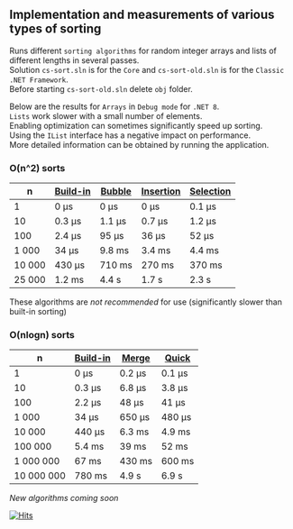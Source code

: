 ## Implementation and measurements of various types of sorting

Runs different `sorting algorithms` for random integer arrays and lists of different lengths in several passes.  
Solution `cs-sort.sln` is for the `Core` and `cs-sort-old.sln` is for the `Classic` `.NET Framework`.  
Before starting `cs-sort-old.sln` delete `obj` folder.  

Below are the results for `Arrays` in `Debug mode` for `.NET 8`.  
`Lists` work slower with a small number of elements.  
Enabling optimization can sometimes significantly speed up sorting.  
Using the `IList` interface has a negative impact on performance.  
More detailed information can be obtained by running the application.

### O(n^2) sorts

| n       | [Build-in][1] | [Bubble][2] | [Insertion][3] | [Selection][4] |
| ------- | -------- | ------ | --------- | --------- |
| 1       | 0 μs     | 0 μs   | 0 μs      | 0.1 μs    |
| 10      | 0.3 μs   | 1.1 μs | 0.7 μs    | 1.2 μs    |
| 100     | 2.4 μs   | 95 μs  | 36 μs     | 52 μs     |
| 1 000   | 34 μs    | 9.8 ms | 3.4 ms    | 4.4 ms    |
| 10 000  | 430 μs   | 710 ms | 270 ms    | 370 ms    |
| 25 000  | 1.2 ms   | 4.4 s  | 1.7 s     | 2.3 s     |

These algorithms are *not recommended* for use (significantly slower than built-in sorting)

### O(nlogn) sorts

| n          | [Build-in][1] | [Merge][5] | [Quick][6] |
| ---------- | ------ | ------ | ------ |
| 1          | 0 μs   | 0.2 μs | 0.1 μs |
| 10         | 0.3 μs | 6.8 μs | 3.8 μs |
| 100        | 2.2 μs | 48 μs  | 41 μs  |
| 1 000      | 34 μs  | 650 μs | 480 μs |
| 10 000     | 440 μs | 6.3 ms | 4.9 ms |
| 100 000    | 5.4 ms | 39 ms  | 52 ms  |
| 1 000 000  | 67 ms  | 430 ms | 600 ms |
| 10 000 000 | 780 ms | 4.9 s  | 6.9 s  |

*New algorithms coming soon*

[1]: https://learn.microsoft.com/en-us/dotnet/api/system.array.sort?view=net-8.0#system-array-sort
[2]: n2/BubbleSort.cs
[3]: n2/InsertionSort.cs
[4]: n2/SelectionSort.cs
[5]: nlogn/MergeSort.cs
[6]: nlogn/QuickSort.cs

[![Hits](https://hits.seeyoufarm.com/api/count/incr/badge.svg?url=https%3A%2F%2Fgithub.com%2Fmiptleha%2Fcs-sort&count_bg=%230C7DBD&title_bg=%23555555&icon=&icon_color=%23E7E7E7&title=hits&edge_flat=false)](https://hits.seeyoufarm.com)




















































